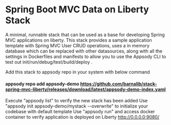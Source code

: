 # Spring Boot MVC Data on Liberty Stack

A minimal, runnable  stack that can be used as a base for developing Spring MVC applications on liberty. This stack provides a sample application template with Spring MVC User CRUD operations, uses a in memory database which can be replaced with other datasources, along with all the settings in Dockerfiles and manifests to allow you to use the Appsody CLI to test out init/run/debug/test/build/deploy .

Add this stack to appsody repo in your system with below command

#### appsody repo add appsody-demo https://github.com/barnalib/stack-spring-mvc-liberty/releases/download/latest/appsody-demo-index.yaml
Execute "appsody list" to verify the new stack has been added
Use "appsody init appsody-demo/mystack --overwrite" to initialize your codebase with default template
Use "appsody run" and access docker container to verify application is deployed on Liberty
http://0.0.0.0:9080/
